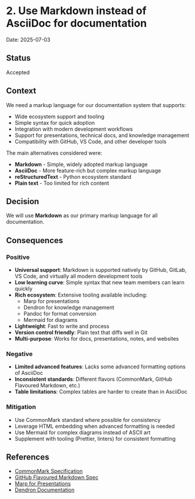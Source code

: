 # 2. Use Markdown instead of AsciiDoc for documentation

Date: 2025-07-03

## Status

Accepted

## Context

We need a markup language for our documentation system that supports:

- Wide ecosystem support and tooling
- Simple syntax for quick adoption
- Integration with modern development workflows
- Support for presentations, technical docs, and knowledge management
- Compatibility with GitHub, VS Code, and other developer tools

The main alternatives considered were:

- **Markdown** - Simple, widely adopted markup language
- **AsciiDoc** - More feature-rich but complex markup language
- **reStructuredText** - Python ecosystem standard
- **Plain text** - Too limited for rich content

## Decision

We will use **Markdown** as our primary markup language for all documentation.

## Consequences

### Positive

- **Universal support**: Markdown is supported natively by GitHub, GitLab, VS
  Code, and virtually all modern development tools
- **Low learning curve**: Simple syntax that new team members can learn quickly
- **Rich ecosystem**: Extensive tooling available including:
  - Marp for presentations
  - Dendron for knowledge management
  - Pandoc for format conversion
  - Mermaid for diagrams
- **Lightweight**: Fast to write and process
- **Version control friendly**: Plain text that diffs well in Git
- **Multi-purpose**: Works for docs, presentations, notes, and websites

### Negative

- **Limited advanced features**: Lacks some advanced formatting options of
  AsciiDoc
- **Inconsistent standards**: Different flavors (CommonMark, GitHub Flavoured
  Markdown, etc.)
- **Table limitations**: Complex tables are harder to create than in AsciiDoc

### Mitigation

- Use CommonMark standard where possible for consistency
- Leverage HTML embedding when advanced formatting is needed
- Use Mermaid for complex diagrams instead of ASCII art
- Supplement with tooling (Prettier, linters) for consistent formatting

## References

- [CommonMark Specification](https://commonmark.org/)
- [GitHub Flavoured Markdown Spec](https://github.github.com/gfm/)
- [Marp for Presentations](https://marp.app/)
- [Dendron Documentation](https://www.dendron.so/)
